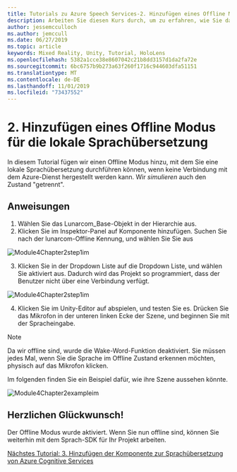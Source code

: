 ```yaml
---
title: Tutorials zu Azure Speech Services-2. Hinzufügen eines Offline Modus für die lokale Sprachübersetzung
description: Arbeiten Sie diesen Kurs durch, um zu erfahren, wie Sie das Azure Speech SDK in einer Mixed Reality-Anwendung implementieren
author: jessemcculloch
ms.author: jemccull
ms.date: 06/27/2019
ms.topic: article
keywords: Mixed Reality, Unity, Tutorial, HoloLens
ms.openlocfilehash: 5382a1cce38e8607042c21b8dd3157d1da2fa72e
ms.sourcegitcommit: 6bc6757b9b273a63f260f1716c944603dfa51151
ms.translationtype: MT
ms.contentlocale: de-DE
ms.lasthandoff: 11/01/2019
ms.locfileid: "73437552"
---
```

# <a name="2-adding-an-offline-mode-for-local-speech-to-text-translation"></a>2. Hinzufügen eines Offline Modus für die lokale Sprachübersetzung

In diesem Tutorial fügen wir einen Offline Modus hinzu, mit dem Sie eine lokale Sprachübersetzung durchführen können, wenn keine Verbindung mit dem Azure-Dienst hergestellt werden kann. Wir *simulieren* auch den Zustand "getrennt".

## <a name="instructions"></a>Anweisungen

1. Wählen Sie das Lunarcom_Base-Objekt in der Hierarchie aus.
2. Klicken Sie im Inspektor-Panel auf Komponente hinzufügen. Suchen Sie nach der lunarcom-Offline Kennung, und wählen Sie Sie aus

![Module4Chapter2step1im](images/module4chapter2step1im.PNG)

3. Klicken Sie in der Dropdown Liste auf die Dropdown Liste, und wählen Sie aktiviert aus. Dadurch wird das Projekt so programmiert, dass der Benutzer nicht über eine Verbindung verfügt. 

![Module4Chapter2step1im](images/module4chapter2step2im.PNG)

4. Klicken Sie im Unity-Editor auf abspielen, und testen Sie es. Drücken Sie das Mikrofon in der unteren linken Ecke der Szene, und beginnen Sie mit der Spracheingabe. 

> [!NOTE]
> Da wir offline sind, wurde die Wake-Word-Funktion deaktiviert. Sie müssen jedes Mal, wenn Sie die Sprache im Offline Zustand erkennen möchten, physisch auf das Mikrofon klicken. 

Im folgenden finden Sie ein Beispiel dafür, wie ihre Szene aussehen könnte.

![Module4Chapter2exampleim](images/module4chapter2exampleim.PNG)

## <a name="congratulations"></a>Herzlichen Glückwunsch!

Der Offline Modus wurde aktiviert. Wenn Sie nun offline sind, können Sie weiterhin mit dem Sprach-SDK für Ihr Projekt arbeiten. 


[Nächstes Tutorial: 3. Hinzufügen der Komponente zur Sprachübersetzung von Azure Cognitive Services](mrlearning-speechSDK-ch3.md)

